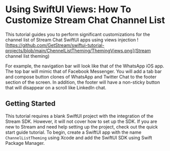 # Using SwiftUI Views: How To Customize Stream Chat Channel List

This tutorial guides you to perform significant customizations for the channel list of Stream Chat SwiftUI apps using views injection
![https://github.com/GetStream/swiftui-tutorial-projects/blob/main/ChennelListTheming/ThemingViews.png](Stream channel list theming)

For example, the navigation bar will look like that of the WhatsApp iOS app. The top bar will mimic that of Facebook Messenger. You will add a tab bar and compose button clones of WhatsApp and Twitter Chat to the footer section of the screen. In addition, the footer will have a non-sticky button that will disappear on a scroll like LinkedIn chat. 


## Getting Started
This tutorial requires a blank SwiftUI project with the integration of the Stream SDK. However, it will not cover how to set up the SDK. If you are new to Stream and need help setting up the project, check out the quick start guide tutorial.
To begin, create a SwiftUI app with the name `ChannelListTheming` using Xcode and add the SwiftUI SDK using Swift Package Manager.
